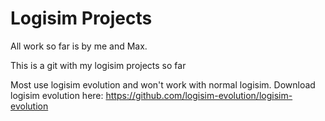 # Logisim Projects

All work so far is by me and Max.

This is a git with my logisim projects so far

Most use logisim evolution and won't work with normal logisim. Download logisim evolution here: https://github.com/logisim-evolution/logisim-evolution
